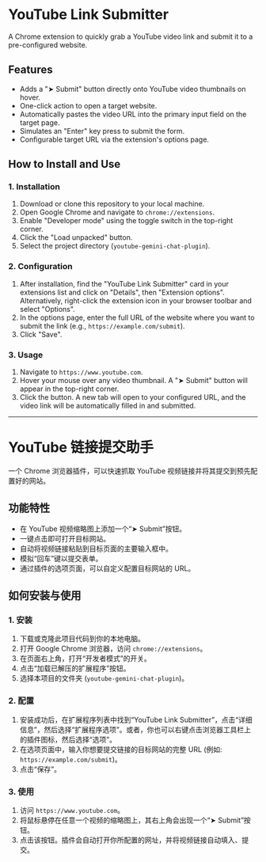 # YouTube Link Submitter

A Chrome extension to quickly grab a YouTube video link and submit it to a pre-configured website.

## Features

-   Adds a "➤ Submit" button directly onto YouTube video thumbnails on hover.
-   One-click action to open a target website.
-   Automatically pastes the video URL into the primary input field on the target page.
-   Simulates an "Enter" key press to submit the form.
-   Configurable target URL via the extension's options page.

## How to Install and Use

### 1. Installation

1.  Download or clone this repository to your local machine.
2.  Open Google Chrome and navigate to `chrome://extensions`.
3.  Enable "Developer mode" using the toggle switch in the top-right corner.
4.  Click the "Load unpacked" button.
5.  Select the project directory (`youtube-gemini-chat-plugin`).

### 2. Configuration

1.  After installation, find the "YouTube Link Submitter" card in your extensions list and click on "Details", then "Extension options". Alternatively, right-click the extension icon in your browser toolbar and select "Options".
2.  In the options page, enter the full URL of the website where you want to submit the link (e.g., `https://example.com/submit`).
3.  Click "Save".

### 3. Usage

1.  Navigate to `https://www.youtube.com`.
2.  Hover your mouse over any video thumbnail. A "➤ Submit" button will appear in the top-right corner.
3.  Click the button. A new tab will open to your configured URL, and the video link will be automatically filled in and submitted.

---

# YouTube 链接提交助手

一个 Chrome 浏览器插件，可以快速抓取 YouTube 视频链接并将其提交到预先配置好的网站。

## 功能特性

-   在 YouTube 视频缩略图上添加一个“➤ Submit”按钮。
-   一键点击即可打开目标网站。
-   自动将视频链接粘贴到目标页面的主要输入框中。
-   模拟“回车”键以提交表单。
-   通过插件的选项页面，可以自定义配置目标网站的 URL。

## 如何安装与使用

### 1. 安装

1.  下载或克隆此项目代码到你的本地电脑。
2.  打开 Google Chrome 浏览器，访问 `chrome://extensions`。
3.  在页面右上角，打开“开发者模式”的开关。
4.  点击“加载已解压的扩展程序”按钮。
5.  选择本项目的文件夹 (`youtube-gemini-chat-plugin`)。

### 2. 配置

1.  安装成功后，在扩展程序列表中找到“YouTube Link Submitter”，点击“详细信息”，然后选择“扩展程序选项”。或者，你也可以右键点击浏览器工具栏上的插件图标，然后选择“选项”。
2.  在选项页面中，输入你想要提交链接的目标网站的完整 URL (例如: `https://example.com/submit`)。
3.  点击“保存”。

### 3. 使用

1.  访问 `https://www.youtube.com`。
2.  将鼠标悬停在任意一个视频的缩略图上，其右上角会出现一个“➤ Submit”按钮。
3.  点击该按钮。插件会自动打开你所配置的网址，并将视频链接自动填入、提交。
